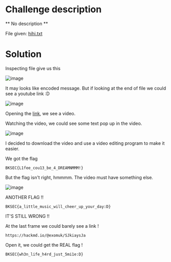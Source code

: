 # Challenge description 
** No description **

File given: [hihi.txt](/Challenge_files/hihi.txt)
# Solution
Inspecting file give us this 

![image](https://github.com/user-attachments/assets/dddb6dfb-0e0f-418e-bea5-837bacf3db53)

It may looks like encoded message. But if looking at the end of file we could see a youtube link :D

![image](https://github.com/user-attachments/assets/530c8bf4-cb4f-4211-bb16-aaa2379d3005)

Opening the [link](https://www.youtube.com/watch?v=1UmEGOYzEs8==), we see a video.

Watching the video, we could see some text pop up in the video.

![image](https://github.com/user-attachments/assets/c0345498-14aa-4b07-b434-a5d810a3f3e5)

I decided to download the video and use a video editing program to make it easier.

We got the flag 

```BKSEC{L1fee_cou13_be_4_DREAMNMMM!}```

But the flag isn't right, hmmmm. The video must have something else.

![image](https://github.com/user-attachments/assets/3d027320-e688-463a-8d7a-5f205f7c51c6)

ANOTHER FLAG !!

```BKSEC{a_little_music_will_cheer_up_your_day:D}```

IT'S STILL WRONG !!

At the last frame we could barely see a link !

```https://hackmd.io/@exomuk/SJkiaysJa```

Open it, we could get the REAL flag !

```BKSEC{wh3n_life_h4rd_just_5mi1e:D}```
